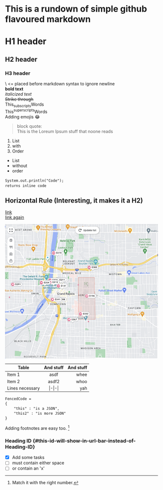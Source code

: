 # This is a rundown of simple github flavoured markdown

# H1 header
## H2 header
### H3 header

\ <= placed before markdown syntax to ignore
newline\
**bold text**\
*italicized text*\
~~Strike through~~\
This<sub>subscripts</sub>Words\
This<sup>superscripts</sup>Words\
Adding emojis :joy:


> block quote:\
> This is the Loreum Ipsum stuff that noone reads

1. List
2. with
3. Order

- List
- without
- order

`System.out.println("Code");`\
`returns inline code`

Horizontal Rule (Interesting, it makes it a H2)
---

[link](https://www.google.com)\
[link again](https://github.com)

![Image info](./MDImages/GrandRapids.png)

|Table | And stuff| And stuff|
|-|:-:|-:|
|Item 1 | asdf | whee |
|Item 2 | asdf2 | whoo |
|Lines necessary| \|\-\|\-\| | yah |  

```
FencedCode = 
{
    "this" : "is a JSON",
    "this2" : "is more JSON"
}
```

Adding footnotes are easy too. [^1]
[^1]: Match it with the right number.

### Heading ID {#this-id-will-show-in-url-bar-instead-of-Heading-ID}

- [x] Add some tasks
- [ ] must contain either space
- [ ] or contain an 'x'